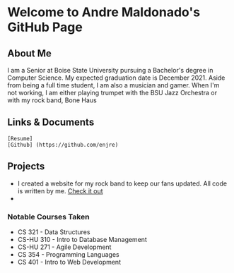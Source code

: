 # Welcome to Andre Maldonado's GitHub Page

## About Me
  I am a Senior at Boise State University pursuing a Bachelor's degree in Computer Science. 
  My expected graduation date is December 2021. Aside from being a full time student, I am also a 
  musician and gamer. When I'm not working, I am either playing trumpet with the BSU Jazz Orchestra 
  or with my rock band, Bone Haus
  
## Links & Documents
    [Resume] 
    [Github] (https://github.com/enjre)


## Projects
 * I created a website for my rock band to keep our fans updated. All code is written by me. [Check it out](http://bonehausband.com/)
 * 
 
  
### Notable Courses Taken
 * CS 321 - Data Structures
 * CS-HU 310 - Intro to Database Management
 * CS-HU 271 - Agile Development
 * CS 354 - Programming Languages
 * CS 401 - Intro to Web Development
 
  
